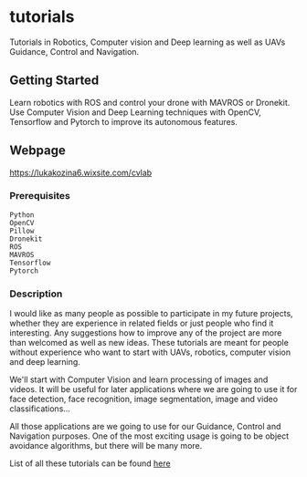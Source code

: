 # tutorials

Tutorials in Robotics, Computer vision and Deep learning as well as UAVs Guidance, Control and Navigation.

## Getting Started

Learn robotics with ROS and control your drone with MAVROS or Dronekit. Use Computer Vision and Deep Learning techniques with OpenCV, Tensorflow and Pytorch to improve its autonomous features.

## Webpage

https://lukakozina6.wixsite.com/cvlab

### Prerequisites


```
Python 
OpenCV
Pillow
Dronekit
ROS
MAVROS
Tensorflow
Pytorch
```

### Description

I would like as many people as possible to participate in my future projects, whether they are experience in related fields or just people who find it interesting. Any suggestions how to improve any of the project are more than welcomed as well as new ideas. These tutorials are meant for people without experience who want to start with UAVs, robotics, computer vision and deep learning.

We'll start with Computer Vision and learn processing of images and videos. It will be useful for later applications where we are going to use it for face detection, face recognition, image segmentation, image and video classifications...

All those applications are we going to use for our Guidance, Control and Navigation purposes. One of the most exciting usage is going to be object avoidance algorithms, but there will be many more. 

List of all these tutorials can be found [here](https://github.com/lkozina1309/tutorials/blob/main/Tutorial_list.md)
